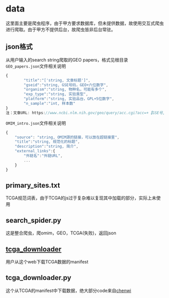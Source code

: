 # data
这里面主要是爬虫程序，由于甲方要求数据库，但未提供数据，故使用交互式爬虫进行爬取。由于甲方不提供后台，故爬虫皆非后台常驻。

## json格式
从用户输入的search string爬取的GEO papers，格式见根目录  
`GEO_papers.json`文件相关说明  
```js
{
        "title":"['string, 文章标题']",
        "gseid":"string, GSE号码，GEO+六位数字",
        "organism":"string, 物种名，可能有多个",
        "exp_type":"string, 实验类型",
        "platform":"string, 实验品台，GPL+5位数字",
        "n_sample":"int, 样本数"
}  
注：文章URL: https://www.ncbi.nlm.nih.gov/geo/query/acc.cgi?acc=+【GSE号】  
```
`OMIM_intro.json`文件相关说明  
```js
{
    "source": "string, OMIM源的链接，可以放在超链接里",
    "title":"string, 规范化的标题",
    "description":"string, 简介",
    "external_links":{
        "外链名":"外链URL",
        ...
    }
}
```

## primary_sites.txt
TCGA规范词表，由于TCGA的js过于复杂难以复现其中加载的部分，实际上未使用

## search_spider.py
这是整合爬虫，爬omim，GEO，TCGA(失败)，返回json

## [tcga_downloader](https://shiny.zd200572.com/tcga_downloader/)
用户从这个web下载TCGA数据的manifest  

## tcga_downloader.py
这个从TCGA的manifest中下载数据，绝大部分code来自[chenwi](https://github.com/murphy-mtt/bio/blob/543c1d69dbec5a263e199c0d5c02baf8d5ec9a15/download_tcga.py)